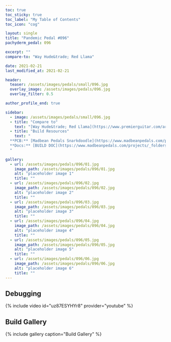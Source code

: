 ```yaml
---
toc: true
toc_sticky: true
toc_label: "My Table of Contents"
toc_icon: "cog"

layout: single
title: "Pandemic Pedal #096"
pachyderm_pedal: 096

excerpt: ""
compare-to: "Way Hude&trade; Red Llama"

date: 2021-02-21
last_modified_at: 2021-02-21

header:
  teaser: /assets/images/pedals/small/096.jpg
  overlay_image: /assets/images/pedals/096.jpg
  overlay_filter: 0.5

author_profile_end: true

sidebar:
  - image: /assets/images/pedals/small/096.jpg
  - title: "Compare to"
    text: "[Way Hude&trade; Red Llama](https://www.premierguitar.com/articles/Way_Huge_Red_Llama_Overdrive_MkII_Pedal_Review)"
  - title: "Build Resources"
    text: "
  **PCB:** [Madbean Pedals Snarkdoodle](https://www.madbeanpedals.com/projects/index.html)<br>
  **Docs:** [BUILD DOC](https://www.madbeanpedals.com/projects/_folders/1590A/docs/Snarkdoodle2019.zip)
  "

gallery:
  - url: /assets/images/pedals/096/01.jpg
    image_path: /assets/images/pedals/096/01.jpg
    alt: "placeholder image 1"
    title: ""
  - url: /assets/images/pedals/096/02.jpg
    image_path: /assets/images/pedals/096/02.jpg
    alt: "placeholder image 2"
    title: ""
  - url: /assets/images/pedals/096/03.jpg
    image_path: /assets/images/pedals/096/03.jpg
    alt: "placeholder image 3"
    title: ""
  - url: /assets/images/pedals/096/04.jpg
    image_path: /assets/images/pedals/096/04.jpg
    alt: "placeholder image 4"
    title: ""
  - url: /assets/images/pedals/096/05.jpg
    image_path: /assets/images/pedals/096/05.jpg
    alt: "placeholder image 5"
    title: ""
  - url: /assets/images/pedals/096/06.jpg
    image_path: /assets/images/pedals/096/06.jpg
    alt: "placeholder image 6"
    title: ""
---
```


## Debugging

{% include video id="uz87ESYHYr8" provider="youtube" %}

## Build Gallery

{% include gallery caption="Build Gallery" %}